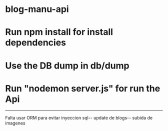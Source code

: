 # blog-manu-api


# Run npm install for install dependencies
# Use the DB dump in db/dump
# Run "nodemon server.js" for run the Api
------------------------------------------
Falta usar ORM para evitar inyeccion sql--
update de blogs--
subida de imagenes

